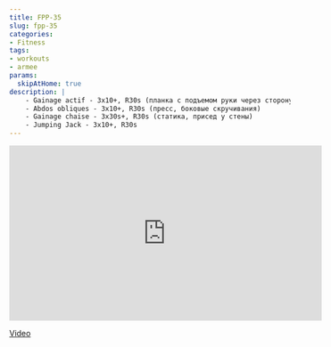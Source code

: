 ```yaml
---
title: FPP-35
slug: fpp-35
categories:
- Fitness
tags:
- workouts
- armee
params:
  skipAtHome: true
description: |
    - Gainage actif - 3x10+, R30s (планка с подъемом руки через сторону)
    - Abdos obliques - 3x10+, R30s (пресс, боковые скручивания)
    - Gainage chaise - 3x30s+, R30s (статика, присед у стены)
    - Jumping Jack - 3x10+, R30s
---
```

<iframe width="560" height="315" src="https://www.youtube.com/embed/k0dQQbidRXw?si=n5c2VfnB-GZMTInk" title="YouTube video player" frameborder="0" allow="accelerometer; autoplay; clipboard-write; encrypted-media; gyroscope; picture-in-picture; web-share" allowfullscreen></iframe>

[Video](https://youtu.be/k0dQQbidRXw?si=n5c2VfnB-GZMTInk)
